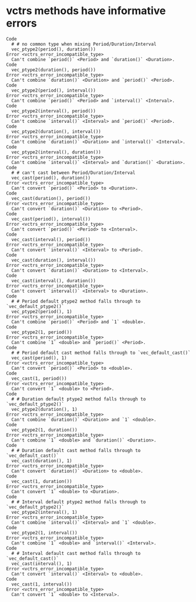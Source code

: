 # vctrs methods have informative errors

    Code
      # # no common type when mixing Period/Duration/Interval
      vec_ptype2(period(), duration())
    Error <vctrs_error_incompatible_type>
      Can't combine `period()` <Period> and `duration()` <Duration>.
    Code
      vec_ptype2(duration(), period())
    Error <vctrs_error_incompatible_type>
      Can't combine `duration()` <Duration> and `period()` <Period>.
    Code
      vec_ptype2(period(), interval())
    Error <vctrs_error_incompatible_type>
      Can't combine `period()` <Period> and `interval()` <Interval>.
    Code
      vec_ptype2(interval(), period())
    Error <vctrs_error_incompatible_type>
      Can't combine `interval()` <Interval> and `period()` <Period>.
    Code
      vec_ptype2(duration(), interval())
    Error <vctrs_error_incompatible_type>
      Can't combine `duration()` <Duration> and `interval()` <Interval>.
    Code
      vec_ptype2(interval(), duration())
    Error <vctrs_error_incompatible_type>
      Can't combine `interval()` <Interval> and `duration()` <Duration>.
    Code
      # # can't cast between Period/Duration/Interval
      vec_cast(period(), duration())
    Error <vctrs_error_incompatible_type>
      Can't convert `period()` <Period> to <Duration>.
    Code
      vec_cast(duration(), period())
    Error <vctrs_error_incompatible_type>
      Can't convert `duration()` <Duration> to <Period>.
    Code
      vec_cast(period(), interval())
    Error <vctrs_error_incompatible_type>
      Can't convert `period()` <Period> to <Interval>.
    Code
      vec_cast(interval(), period())
    Error <vctrs_error_incompatible_type>
      Can't convert `interval()` <Interval> to <Period>.
    Code
      vec_cast(duration(), interval())
    Error <vctrs_error_incompatible_type>
      Can't convert `duration()` <Duration> to <Interval>.
    Code
      vec_cast(interval(), duration())
    Error <vctrs_error_incompatible_type>
      Can't convert `interval()` <Interval> to <Duration>.
    Code
      # # Period default ptype2 method falls through to `vec_default_ptype2()`
      vec_ptype2(period(), 1)
    Error <vctrs_error_incompatible_type>
      Can't combine `period()` <Period> and `1` <double>.
    Code
      vec_ptype2(1, period())
    Error <vctrs_error_incompatible_type>
      Can't combine `1` <double> and `period()` <Period>.
    Code
      # # Period default cast method falls through to `vec_default_cast()`
      vec_cast(period(), 1)
    Error <vctrs_error_incompatible_type>
      Can't convert `period()` <Period> to <double>.
    Code
      vec_cast(1, period())
    Error <vctrs_error_incompatible_type>
      Can't convert `1` <double> to <Period>.
    Code
      # # Duration default ptype2 method falls through to `vec_default_ptype2()`
      vec_ptype2(duration(), 1)
    Error <vctrs_error_incompatible_type>
      Can't combine `duration()` <Duration> and `1` <double>.
    Code
      vec_ptype2(1, duration())
    Error <vctrs_error_incompatible_type>
      Can't combine `1` <double> and `duration()` <Duration>.
    Code
      # # Duration default cast method falls through to `vec_default_cast()`
      vec_cast(duration(), 1)
    Error <vctrs_error_incompatible_type>
      Can't convert `duration()` <Duration> to <double>.
    Code
      vec_cast(1, duration())
    Error <vctrs_error_incompatible_type>
      Can't convert `1` <double> to <Duration>.
    Code
      # # Interval default ptype2 method falls through to `vec_default_ptype2()`
      vec_ptype2(interval(), 1)
    Error <vctrs_error_incompatible_type>
      Can't combine `interval()` <Interval> and `1` <double>.
    Code
      vec_ptype2(1, interval())
    Error <vctrs_error_incompatible_type>
      Can't combine `1` <double> and `interval()` <Interval>.
    Code
      # # Interval default cast method falls through to `vec_default_cast()`
      vec_cast(interval(), 1)
    Error <vctrs_error_incompatible_type>
      Can't convert `interval()` <Interval> to <double>.
    Code
      vec_cast(1, interval())
    Error <vctrs_error_incompatible_type>
      Can't convert `1` <double> to <Interval>.

